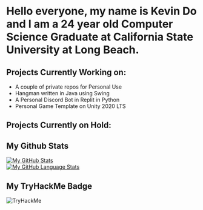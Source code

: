 # Hello everyone, my name is Kevin Do and I am a 24 year old Computer Science Graduate at California State University at Long Beach.

## Projects Currently Working on:
<ul>
  <li>A couple of private repos for Personal Use</li>
  <li>Hangman written in Java using Swing</li>
  <li>A Personal Discord Bot in Replit in Python</li>
  <li>Personal Game Template on Unity 2020 LTS</li>
</ul>

## Projects Currently on Hold:
<ul>
</ul>

## My Github Stats <br />
[![My GitHub Stats](https://github-readme-stats.vercel.app/api/?username=Kevinyock&count_private=true&theme=tokyonight&showicons=true)]()
<br />
[![My GitHub Language Stats](https://github-readme-stats.vercel.app/api/top-langs/?username=Kevinyock&langs_count=5&theme=tokyonight)]()

## My TryHackMe Badge <br />
<img src="https://tryhackme-badges.s3.amazonaws.com/KevintheBorg.png" alt="TryHackMe">

<!-- Coming Soon - TryHackMe -->

<!--
**Kevinyock/kevinyock** is a ✨ _special_ ✨ repository because its `README.md` (this file) appears on your GitHub profile.

<li>Discord Bot Written in Javascript</li>

Here are some ideas to get you started:

- 🔭 I’m currently working on ...
- 🌱 I’m currently learning ...
- 👯 I’m looking to collaborate on ...
- 🤔 I’m looking for help with ...
- 💬 Ask me about ...
- 📫 How to reach me: ...
- 😄 Pronouns: ...
- ⚡ Fun fact: ...
-->
